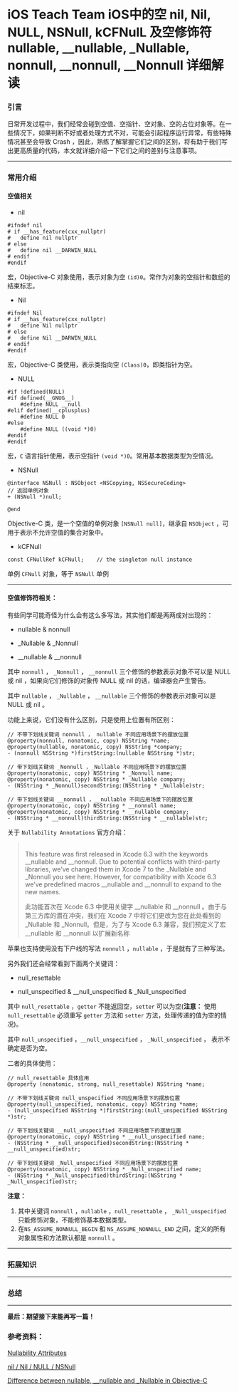 # iOS Teach Team iOS中的空 nil, Nil, NULL, NSNull, kCFNulL 及空修饰符 nullable, __nullable, _Nullable, nonnull, __nonnull, __Nonnull 详细解读

### 引言

日常开发过程中，我们经常会碰到空值、空指针、空对象、空的占位对象等。在一些情况下，如果判断不好或者处理方式不对，可能会引起程序运行异常，有些特殊情况甚至会导致 Crash ，因此，熟练了解掌握它们之间的区别，将有助于我们写出更高质量的代码，本文就详细介绍一下它们之间的差别与注意事项。

---
### **常用介绍**

#### **空值相关**

* nil

```
#ifndef nil
# if __has_feature(cxx_nullptr)
#   define nil nullptr
# else
#   define nil __DARWIN_NULL
# endif
#endif
```

宏，Objective-C 对象使用，表示对象为空 `(id)0`。常作为对象的空指针和数组的结束标志。


* Nil 

```
#ifndef Nil
# if __has_feature(cxx_nullptr)
#   define Nil nullptr
# else
#   define Nil __DARWIN_NULL
# endif
#endif
```

宏，Objective-C 类使用，表示类指向空 `(Class)0`，即类指针为空。


* NULL

```
#if !defined(NULL)
#if defined(__GNUG__)
    #define NULL __null
#elif defined(__cplusplus)
    #define NULL 0
#else
    #define NULL ((void *)0)
#endif
#endif
```

宏，`C` 语言指针使用，表示空指针 `(void *)0`。常用基本数据类型为空情况。

* NSNull

```
@interface NSNull : NSObject <NSCopying, NSSecureCoding>
// 返回单例对象
+ (NSNull *)null;

@end
```

Objective-C 类，是一个空值的单例对象 `[NSNull null]`，继承自 `NSObject` ，可用于表示不允许空值的集合对象中。


* kCFNull

```
const CFNullRef kCFNull;	// the singleton null instance
```

单例 `CFNull` 对象，等于 `NSNull` 单例

---

#### **空值修饰符相关：**

有些同学可能奇怪为什么会有这么多写法，其实他们都是两两成对出现的：

* nullable & nonnull 

* _Nullable & _Nonnull 

*  __nullable & __nonnull 

其中 `nonnull` ， `_Nonnull` ， `__nonnull` 三个修饰的参数表示对象不可以是 NULL 或 nil ，如果向它们修饰的对象传 NULL 或 nil 的话，编译器会产生警告。

其中 `nullable` ， `_Nullable` ， `__nullable` 三个修饰的参数表示对象可以是 NULL 或 nil 。

功能上来说，它们没有什么区别，只是使用上位置有所区别：

```
// 不带下划线关键词 nonnull ， nullable 不同应用场景下的摆放位置
@property(nonnull, nonatomic, copy) NSString *name;
@property(nullable, nonatomic, copy) NSString *company;
- (nonnull NSString *)firstString:(nullable NSString *)str;

// 带下划线关键词 _Nonnull ，_Nullable 不同应用场景下的摆放位置
@property(nonatomic, copy) NSString * _Nonnull name;
@property(nonatomic, copy) NSString * _Nullable company;
- (NSString * _Nonnull)secondString:(NSString * _Nullable)str;

// 带下划线关键词 __nonnull ，__nullable 不同应用场景下的摆放位置
@property(nonatomic, copy) NSString * __nonnull name;
@property(nonatomic, copy) NSString * __nullable company;
- (NSString * __nonnull)thirdString:(NSString * __nullable)str;
```

关于 `Nullability Annotations` 官方介绍：
> <br>
> This feature was first released in Xcode 6.3 with the keywords __nullable and __nonnull. Due to potential conflicts with third-party libraries, we’ve changed them in Xcode 7 to the _Nullable and _Nonnull you see here. However, for compatibility with Xcode 6.3 we’ve predefined macros __nullable and __nonnull to expand to the new names.
>
> 此功能首次在 Xcode 6.3 中使用关键字 __nullable 和 __nonnull 。由于与第三方库的潜在冲突，我们在 Xcode 7 中将它们更改为您在此处看到的 _Nullable 和 _Nonnull。但是，为了与 Xcode 6.3 兼容，我们预定义了宏 __nullable 和 __nonnull 以扩展新名称
>
苹果也支持使用没有下户线的写法 `nonnull` ，`nullable` ，于是就有了三种写法。

另外我们还会经常看到下面两个关键词：

* null_resettable

* null_unspecified & __null_unspecified & _Null_unspecified 

其中 `null_resettable` ，`getter` 不能返回空，`setter` 可以为空(**注意：** 使用 `null_resettable` 必须重写 `getter` 方法和 `setter` 方法，处理传递的值为空的情况)。

其中 `null_unspecified` ，`__null_unspecified` ， `_Null_unspecified` ， 表示不确定是否为空。

二者的具体使用：
```
// null_resettable 具体应用
@property (nonatomic, strong, null_resettable) NSString *name;

// 不带下划线关键词 null_unspecified 不同应用场景下的摆放位置
@property(null_unspecified, nonatomic, copy) NSString *name;
- (null_unspecified NSString *)firstString:(null_unspecified NSString *)str;

// 带下划线关键词 __null_unspecified 不同应用场景下的摆放位置
@property(nonatomic, copy) NSString * __null_unspecified name;
- (NSString * __null_unspecified)secondString:(NSString * __null_unspecified)str;

// 带下划线关键词 _Null_unspecified 不同应用场景下的摆放位置
@property(nonatomic, copy) NSString * _Null_unspecified name;
- (NSString * _Null_unspecified)thirdString:(NSString * _Null_unspecified)str;

```

**注意：**

1. 其中关键词 `nonnull` ，`nullable` ，`null_resettable` ， `_Null_unspecified` 只能修饰对象，不能修饰基本数据类型。
2. 在`NS_ASSUME_NONNULL_BEGIN` 和 `NS_ASSUME_NONNULL_END` 之间，定义的所有对象属性和方法默认都是 `nonnull` 。


---
### 拓展知识

---
### 总结


---
**最后：期望接下来能再写一篇！**

### 参考资料：

[Nullability Attributes](https://clang.llvm.org/docs/AttributeReference.html#nullability-attributes)

[nil / Nil / NULL / NSNull](https://nshipster.cn/nil/)

[Difference between nullable, __nullable and _Nullable in Objective-C](https://stackoverflow.com/questions/32452889/difference-between-nullable-nullable-and-nullable-in-objective-c)